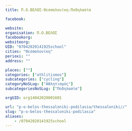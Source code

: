 ```yaml
---
title: Π.Ο.ΒΕΛΟΣ-Θεσσαλονίκη-Ποδηλασία

facebook:

website:
organisation: Π.Ο.ΒΕΛΟΣ
facebookorg:
websiteorg:
UID: "07042020141925school"
cities: "Θεσσαλονίκη"
perioxi: ""
address: ""

places: [""]
categories: ["athlitismos"]
subcategories: ["cycling"]
categoryNoSLug: ["Αθλητισμός"]
subcategoriesNoSLug: ["Ποδηλασία"]

orgUID: org14042020001601

url: "p-o-belos-thessaloniki-podilasia/thessaloniki//"
slug: "p-o-belos-thessaloniki-podilasia"
aliases:
    - /07042020141925school
---
```





